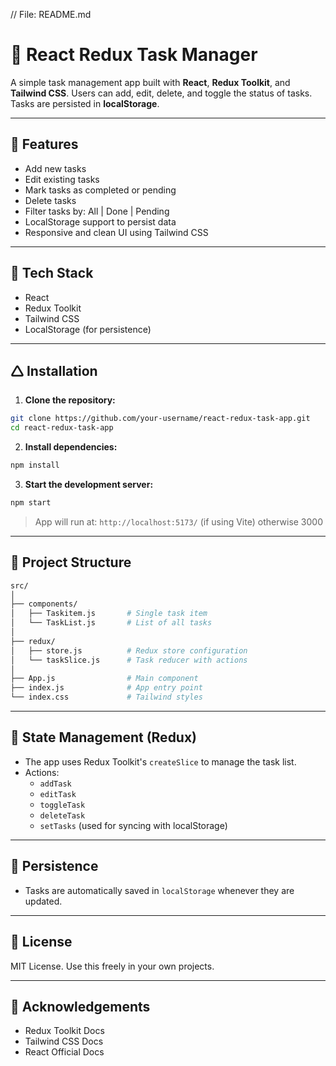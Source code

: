 // File: README.md

# 📝 React Redux Task Manager

A simple task management app built with **React**, **Redux Toolkit**, and **Tailwind CSS**. Users can add, edit, delete, and toggle the status of tasks. Tasks are persisted in **localStorage**.

---

## 🚀 Features

- Add new tasks
- Edit existing tasks
- Mark tasks as completed or pending
- Delete tasks
- Filter tasks by: All | Done | Pending
- LocalStorage support to persist data
- Responsive and clean UI using Tailwind CSS

---

## 💠 Tech Stack

- React
- Redux Toolkit
- Tailwind CSS
- LocalStorage (for persistence)

---

## 🛆 Installation

1. **Clone the repository:**

```bash
git clone https://github.com/your-username/react-redux-task-app.git
cd react-redux-task-app
```

2. **Install dependencies:**

```bash
npm install
```

3. **Start the development server:**

```bash
npm start
```

> App will run at: `http://localhost:5173/` (if using Vite) otherwise 3000

---

## 📁 Project Structure

```bash
src/
│
├── components/
│   ├── Taskitem.js       # Single task item
│   └── TaskList.js       # List of all tasks
│
├── redux/
│   ├── store.js          # Redux store configuration
│   └── taskSlice.js      # Task reducer with actions
│
├── App.js                # Main component
├── index.js              # App entry point
└── index.css             # Tailwind styles
```

---

## 🧠 State Management (Redux)

- The app uses Redux Toolkit's `createSlice` to manage the task list.
- Actions:
  - `addTask`
  - `editTask`
  - `toggleTask`
  - `deleteTask`
  - `setTasks` (used for syncing with localStorage)

---

## 📂 Persistence

- Tasks are automatically saved in `localStorage` whenever they are updated.

---

## 📄 License

MIT License. Use this freely in your own projects.

---

## 🙌 Acknowledgements

- Redux Toolkit Docs
- Tailwind CSS Docs
- React Official Docs
